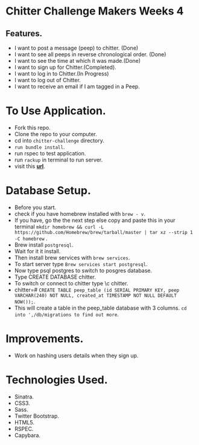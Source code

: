 # Chitter Challenge Makers Weeks 4

Features.
-------
- I want to post a message (peep) to chitter. (Done)
- I want to see all peeps in reverse chronological order. (Done)
- I want to see the time at which it was made.(Done)
- I want to sign up for Chitter.(Completed).
- I want to log in to Chitter.(In Progress)
- I want to log out of Chitter.
- I want to receive an email if I am tagged in a Peep.

# To Use Application.
- Fork this repo.
- Clone the repo to your computer.
- cd into ``chitter-challenge`` directory.
- ``run bundle install``.
- run rspec to test application.
- run ``rackup`` in terminal to run server.
- visit this **[url](http://localhost:9292/)**.

# Database Setup.
- Before you start.
- check if you have homebrew installed with ``brew - v``.
- If you have, go the the next step else copy and paste this in your terminal ``mkdir homebrew && curl -L https://github.com/Homebrew/brew/tarball/master | tar xz --strip 1 -C homebrew`` .
- Brew install ``postgresql``.
- Wait for it it install.
- Then install brew services with ``brew services``.
- To start server type ``Brew services start postgresql``.
- Now type psql postgres to switch to posgres database.
- Type CREATE DATABASE chitter.
- To switch or connect to chitter type \c chitter.
- chitter=# ``CREATE TABLE peep_table (id SERIAL PRIMARY KEY, peep VARCHAR(240) NOT NULL, created_at TIMESTAMP NOT NULL DEFAULT NOW());``.
- This will create a table in the peep_table database with 3 columns. ``cd into ',/db/migrations to find out more``.

# Improvements.

- Work on hashing users details when they sign up.

# Technologies Used.
- Sinatra.
- CSS3.
- Sass.
- Twitter Bootstrap.
- HTML5.
- RSPEC.
- Capybara.


